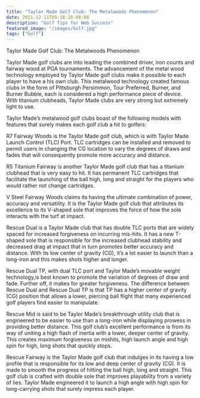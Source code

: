 ```yaml
---
title: "Taylor Made Golf Club: The Metalwoods Phenomenon"
date: 2021-12-11T05:38:20-08:00
description: "Golf Tips for Web Success"
featured_image: "/images/Golf.jpg"
tags: ["Golf"]
---
```


Taylor Made Golf Club: The Metalwoods Phenomenon

Taylor Made golf clubs are into leading the combined driver, iron counts and fairway wood at PGA tournaments. The advancement of the metal wood technology employed by Taylor Made golf clubs make it possible to each player to have a his own club. This metalwood technology created famous clubs in the form of Pittsburgh Persimmon, Tour Preferred, Burner, and Burner Bubble, each is considered a high performance piece of device. With titanium clubheads, Taylor Made clubs are very strong but extremely light to use. 

Taylor Made’s metalwood golf clubs boast of the following models with features that surely makes each golf club a hit to golfers: 

R7 Fairway Woods is the Taylor Made golf club, which is with Taylor Made Launch Control (TLC) Port. TLC cartridges can be installed and removed to permit users in changing the CG location to vary the degrees of draws and fades that will consequently promote more accuracy and distance.

R5 Titanium Fairway is another Taylor Made golf club that has a titanium clubhead that is very easy to hit. It has permanent TLC cartridges that facilitate the launching of the ball high, long and straight for the players who would rather not change cartridges.

V Steel Fairway Woods claims its having the ultimate combination of power, accuracy and versatility. It is the Taylor Made golf club that attributes its excellence to its V-shaped sole that improves the force of how the sole interacts with the turf at impact.

Rescue Dual is a Taylor Made club that has double TLC ports that are widely spaced for increased forgiveness on incurring mis-hits. It has a new T-shaped sole that is responsible for the increased clubhead stability and decreased drag at impact that in turn promotes better accuracy and distance. With its low center of gravity (CG), it’s a lot easier to launch than a long-iron and this makes shots higher and longer.

Rescue Dual TP, with dual TLC port and Taylor Made’s movable weight technology,is best known to promote the variation of degrees of draw and fade. Further off, it makes for greater forgiveness. The difference between Rescue Dual and Rescue Dual TP is that TP has a higher center of gravity (CG) position that allows a lower, piercing ball flight that many experienced golf players find easier to manipulate.

Rescue Mid is said to be Taylor Made’s breakthrough utility club that is engineered to be easier to use than a long-iron while displaying prowess in providing better distance. This golf club’s excellent performance is from its way of uniting a high flash of inertia with a lower, deeper center of gravity. This creates maximum forgiveness on mishits, high launch angle and high spin for high, long shots that quickly stops.

Rescue Fairway is the Taylor Made golf club that indulges in its having a low profile that is responsible for its low and deep center of gravity (CG). It is made to smooth the progress of hitting the ball high, long and straight. This golf club is crafted with double sole that improves playability from a variety of lies. Taylor Made engineered it to launch a high angle with high spin for long-carrying shots that surely impress each player.

